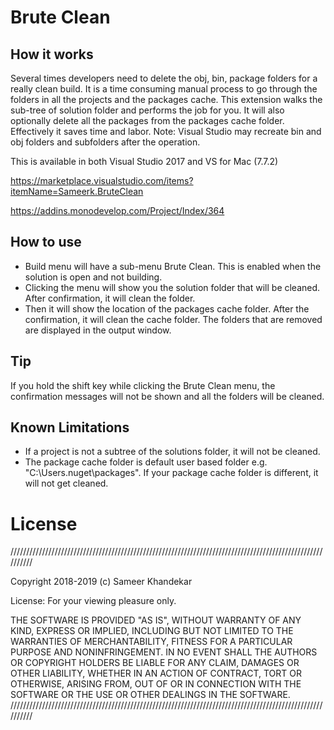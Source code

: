 # Brute Clean
## How it works
Several times developers need to delete the obj, bin, package folders for a really clean build. It is a time consuming manual process to go through the folders in all the projects and the packages cache. This extension walks the sub-tree of solution folder and performs the job for you. It will also optionally delete all the packages from the packages cache folder. Effectively it saves time and labor. Note: Visual Studio may recreate bin and obj folders and subfolders after the operation.

This is available in both Visual Studio 2017 and VS for Mac (7.7.2)

https://marketplace.visualstudio.com/items?itemName=Sameerk.BruteClean

https://addins.monodevelop.com/Project/Index/364

## How to use
* Build menu will have a sub-menu Brute Clean. This is enabled when the solution is open and not building.
* Clicking the menu will show you the solution folder that will be cleaned. After confirmation, it will clean the folder.
* Then it will show the location of the packages cache folder. After the confirmation, it will clean the cache folder. The folders that are removed are displayed in the output window.

## Tip
If you hold the shift key while clicking the Brute Clean menu, the confirmation messages will not be shown and all the folders will be cleaned.

## Known Limitations
* If a project is not a subtree of the solutions folder, it will not be cleaned.
* The package cache folder is default user based folder e.g. "C:\Users<yourname>.nuget\packages". If your package cache folder is different, it will not get cleaned.

# License
//////////////////////////////////////////////////////////////////////////////////////////////////////////

Copyright 2018-2019 (c) Sameer Khandekar

License: For your viewing pleasure only.

THE SOFTWARE IS PROVIDED "AS IS", WITHOUT WARRANTY OF ANY KIND, 
 EXPRESS OR IMPLIED, INCLUDING BUT NOT LIMITED TO THE WARRANTIES OF 
 MERCHANTABILITY, FITNESS FOR A PARTICULAR PURPOSE AND NONINFRINGEMENT.
 IN NO EVENT SHALL THE AUTHORS OR COPYRIGHT HOLDERS BE LIABLE FOR ANY CLAIM, 
 DAMAGES OR OTHER LIABILITY, WHETHER IN AN ACTION OF CONTRACT, TORT OR OTHERWISE, ARISING FROM, OUT OF OR IN CONNECTION WITH THE SOFTWARE OR THE USE OR OTHER DEALINGS IN THE SOFTWARE.
//////////////////////////////////////////////////////////////////////////////////////////////////////////